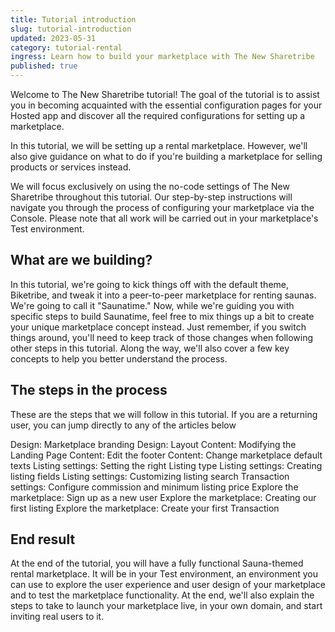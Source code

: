 ```yaml
---
title: Tutorial introduction
slug: tutorial-introduction
updated: 2023-05-31
category: tutorial-rental
ingress: Learn how to build your marketplace with The New Sharetribe
published: true
---
```


Welcome to The New Sharetribe tutorial! The goal of the tutorial is to
assist you in becoming acquainted with the essential configuration pages
for your Hosted app and discover all the required configurations for
setting up a marketplace.

In this tutorial, we will be setting up a rental marketplace. However,
we'll also give guidance on what to do if you're building a marketplace
for selling products or services instead.

We will focus exclusively on using the no-code settings of The New
Sharetribe throughout this tutorial. Our step-by-step instructions will
navigate you through the process of configuring your marketplace via the
Console. Please note that all work will be carried out in your
marketplace's Test environment.

## What are we building?

In this tutorial, we're going to kick things off with the default theme,
Biketribe, and tweak it into a peer-to-peer marketplace for renting
saunas. We're going to call it "Saunatime." Now, while we're guiding you
with specific steps to build Saunatime, feel free to mix things up a bit
to create your unique marketplace concept instead. Just remember, if you
switch things around, you'll need to keep track of those changes when
following other steps in this tutorial. Along the way, we'll also cover
a few key concepts to help you better understand the process.

## The steps in the process

These are the steps that we will follow in this tutorial. If you are a
returning user, you can jump directly to any of the articles below

Design: Marketplace branding Design: Layout Content: Modifying the
Landing Page Content: Edit the footer Content: Change marketplace
default texts Listing settings: Setting the right Listing type Listing
settings: Creating listing fields Listing settings: Customizing listing
search Transaction settings: Configure commission and minimum listing
price Explore the marketplace: Sign up as a new user Explore the
marketplace: Creating our first listing Explore the marketplace: Create
your first Transaction

## End result

At the end of the tutorial, you will have a fully functional
Sauna-themed rental marketplace. It will be in your Test environment, an
environment you can use to explore the user experience and user design
of your marketplace and to test the marketplace functionality. At the
end, we'll also explain the steps to take to launch your marketplace
live, in your own domain, and start inviting real users to it.
